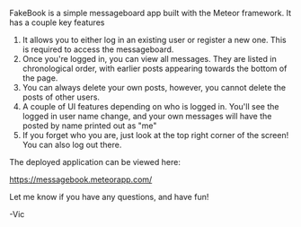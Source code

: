 FakeBook is a simple messageboard app built with the Meteor framework. It has a couple key features

1. It allows you to either log in an existing user or register a new one. This is required to access the messageboard.
2. Once you're logged in, you can view all messages. They are listed in chronological order, with earlier posts appearing towards the bottom of the page.
3. You can always delete your own posts, however, you cannot delete the posts of other users.
4. A couple of UI features depending on who is logged in. You'll see the logged in user name change, and your own messages will have the posted by name printed out as "me"
5. If you forget who you are, just look at the top right corner of the screen! You can also log out there.

The deployed application can be viewed here:

https://messagebook.meteorapp.com/

Let me know if you have any questions, and have fun!

-Vic